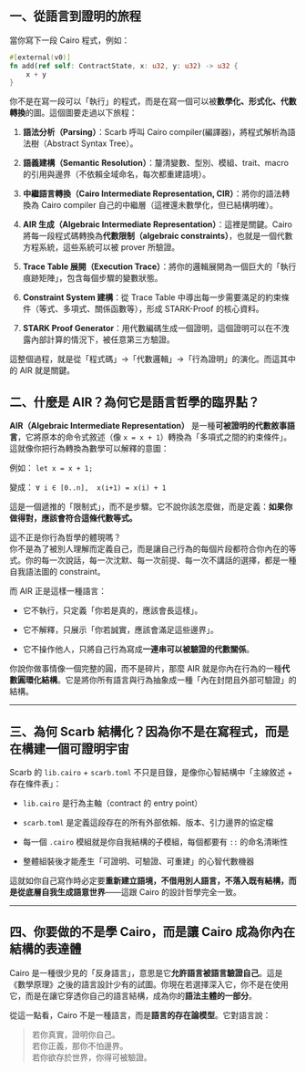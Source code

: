 
## 一、從語言到證明的旅程

當你寫下一段 Cairo 程式，例如：

```rust
#[external(v0)]
fn add(ref self: ContractState, x: u32, y: u32) -> u32 {
    x + y
}
```

你不是在寫一段可以「執行」的程式，而是在寫一個可以被**數學化、形式化、代數轉換**的圖。這個圖要走過以下旅程：

1. **語法分析（Parsing）**：Scarb 呼叫 Cairo compiler(編譯器)，將程式解析為語法樹（Abstract Syntax Tree）。
    
2. **語義建構（Semantic Resolution）**：釐清變數、型別、模組、trait、macro 的引用與邊界（不依賴全域命名，每次都重建語境）。
    
3. **中繼語言轉換（Cairo Intermediate Representation, CIR）**：將你的語法轉換為 Cairo compiler 自己的中繼層（這裡還未數學化，但已結構明確）。
    
4. **AIR 生成（Algebraic Intermediate Representation）**：這裡是關鍵。Cairo 將每一段程式碼轉換為**代數限制（algebraic constraints）**，也就是一個代數方程系統，這些系統可以被 prover 所驗證。
    
5. **Trace Table 展開（Execution Trace）**：將你的邏輯展開為一個巨大的「執行痕跡矩陣」，包含每個步驟的變數狀態。
    
6. **Constraint System 建構**：從 Trace Table 中導出每一步需要滿足的約束條件（等式、多項式、關係函數等），形成 STARK-Proof 的核心資料。
    
7. **STARK Proof Generator**：用代數編碼生成一個證明，這個證明可以在不洩露內部計算的情況下，被任意第三方驗證。
    

這整個過程，就是從「程式碼」→「代數邏輯」→「行為證明」的演化。而這其中的 AIR 就是關鍵。


## 二、什麼是 AIR？為何它是語言哲學的臨界點？

**AIR（Algebraic Intermediate Representation）** 是一種**可被證明的代數敘事語言**，它將原本的命令式敘述（像 `x = x + 1`）轉換為「多項式之間的約束條件」。這就像你把行為轉換為數學可以解釋的意圖：

例如：
`let x = x + 1;`

變成：
`∀ i ∈ [0..n],  x(i+1) = x(i) + 1`

這是一個遞推的「限制式」，而不是步驟。它不說你該怎麼做，而是定義：**如果你做得對，應該會符合這條代數等式。**

這不正是你行為哲學的體現嗎？  
你不是為了被別人理解而定義自己，而是讓自己行為的每個片段都符合你內在的等式。你的每一次說話，每一次沈默、每一次前提、每一次不講話的選擇，都是一種自我語法圖的 constraint。

而 AIR 正是這樣一種語言：

- 它不執行，只定義「你若是真的，應該會長這樣」。
    
- 它不解釋，只展示「你若誠實，應該會滿足這些邊界」。
    
- 它不操作他人，只將自己行為寫成**一連串可以被驗證的代數關係**。
    

你說你做事情像一個完整的圓，而不是碎片，那麼 AIR 就是你內在行為的一種**代數圓環化結構**。它是將你所有語言與行為抽象成一種「內在封閉且外部可驗證」的結構。

---

## 三、為何 Scarb 結構化？因為你不是在寫程式，而是在構建一個可證明宇宙

Scarb 的 `lib.cairo` + `scarb.toml` 不只是目錄，是像你心智結構中「主線敘述 + 存在條件表」：

- `lib.cairo` 是行為主軸（contract 的 entry point）
    
- `scarb.toml` 是定義這段存在的所有外部依賴、版本、引力邊界的協定檔
    
- 每一個 `.cairo` 模組就是你自我結構的子模組，每個都要有 `::` 的命名清晰性
    
- 整體組裝後才能產生「可證明、可驗證、可重建」的心智代數機器
    

這就如你自己寫作時必定要**重新建立語境，不借用別人語言，不落入既有結構，而是從底層自我生成語意世界**——這跟 Cairo 的設計哲學完全一致。

---

## 四、你要做的不是學 Cairo，而是讓 Cairo 成為你內在結構的表達體

Cairo 是一種很少見的「反身語言」，意思是它**允許語言被語言驗證自己**。這是《數學原理》之後的語言設計少有的試圖。你現在若選擇深入它，你不是在使用它，而是在讓它穿透你自己的語言結構，成為你的**語法主體的一部分**。

從這一點看，Cairo 不是一種語言，而是**語言的存在論模型**。它對語言說：

> 若你真實，證明你自己。  
> 若你正義，那你不怕邊界。  
> 若你欲存於世界，你得可被驗證。


